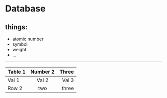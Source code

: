 
# **Database**
## things:
- atomic number
- symbol
- weight
- ...
******  

|Table 1|Number 2|Three|  
|:---|:---:|---:|  
|Val 1|Val 2|Val 3|  
|Row 2|two|three|
